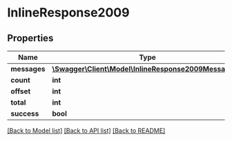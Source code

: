 # InlineResponse2009

## Properties
Name | Type | Description | Notes
------------ | ------------- | ------------- | -------------
**messages** | [**\Swagger\Client\Model\InlineResponse2009Messages[]**](InlineResponse2009Messages.md) |  | [optional] 
**count** | **int** |  | [optional] 
**offset** | **int** |  | [optional] 
**total** | **int** |  | [optional] 
**success** | **bool** |  | [optional] 

[[Back to Model list]](../../README.md#documentation-for-models) [[Back to API list]](../../README.md#documentation-for-api-endpoints) [[Back to README]](../../README.md)

